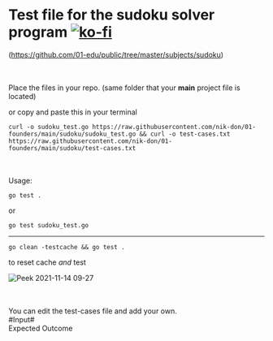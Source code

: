 # Test file for the sudoku solver program  [![ko-fi](https://ko-fi.com/img/githubbutton_sm.svg)](https://ko-fi.com/J3J36ZB3M)

(https://github.com/01-edu/public/tree/master/subjects/sudoku)


\
\
Place the files in your repo. (same folder that your **main** project file is located)

or copy and paste this in your terminal

	curl -o sudoku_test.go https://raw.githubusercontent.com/nik-don/01-founders/main/sudoku/sudoku_test.go && curl -o test-cases.txt https://raw.githubusercontent.com/nik-don/01-founders/main/sudoku/test-cases.txt


\
\
Usage:



	go test . 

or


	go test sudoku_test.go 

----


	go clean -testcache && go test . 
to reset cache *and* test


![Peek 2021-11-14 09-27](https://user-images.githubusercontent.com/93073558/141675489-c26a910b-f0d9-43e5-971a-6ce39cdc1760.gif)



\
\
You can edit the test-cases file and add your own.
\
#Input#
\
Expected Outcome


